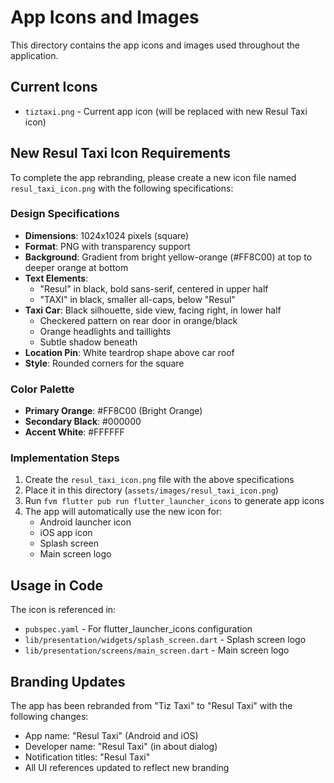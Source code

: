 # App Icons and Images

This directory contains the app icons and images used throughout the application.

## Current Icons

- `tiztaxi.png` - Current app icon (will be replaced with new Resul Taxi icon)

## New Resul Taxi Icon Requirements

To complete the app rebranding, please create a new icon file named `resul_taxi_icon.png` with the following specifications:

### Design Specifications
- **Dimensions**: 1024x1024 pixels (square)
- **Format**: PNG with transparency support
- **Background**: Gradient from bright yellow-orange (#FF8C00) at top to deeper orange at bottom
- **Text Elements**:
  - "Resul" in black, bold sans-serif, centered in upper half
  - "TAXI" in black, smaller all-caps, below "Resul"
- **Taxi Car**: Black silhouette, side view, facing right, in lower half
  - Checkered pattern on rear door in orange/black
  - Orange headlights and taillights
  - Subtle shadow beneath
- **Location Pin**: White teardrop shape above car roof
- **Style**: Rounded corners for the square

### Color Palette
- **Primary Orange**: #FF8C00 (Bright Orange)
- **Secondary Black**: #000000
- **Accent White**: #FFFFFF

### Implementation Steps
1. Create the `resul_taxi_icon.png` file with the above specifications
2. Place it in this directory (`assets/images/resul_taxi_icon.png`)
3. Run `fvm flutter pub run flutter_launcher_icons` to generate app icons
4. The app will automatically use the new icon for:
   - Android launcher icon
   - iOS app icon
   - Splash screen
   - Main screen logo

## Usage in Code

The icon is referenced in:
- `pubspec.yaml` - For flutter_launcher_icons configuration
- `lib/presentation/widgets/splash_screen.dart` - Splash screen logo
- `lib/presentation/screens/main_screen.dart` - Main screen logo

## Branding Updates

The app has been rebranded from "Tiz Taxi" to "Resul Taxi" with the following changes:
- App name: "Resul Taxi" (Android and iOS)
- Developer name: "Resul Taxi" (in about dialog)
- Notification titles: "Resul Taxi"
- All UI references updated to reflect new branding 